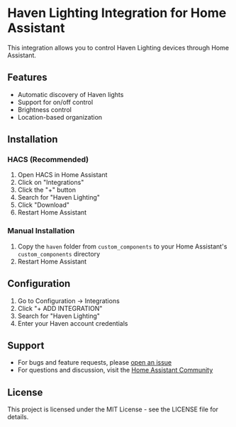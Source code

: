 # Haven Lighting Integration for Home Assistant

This integration allows you to control Haven Lighting devices through Home Assistant.

## Features

- Automatic discovery of Haven lights
- Support for on/off control
- Brightness control
- Location-based organization

## Installation

### HACS (Recommended)

1. Open HACS in Home Assistant
2. Click on "Integrations"
3. Click the "+" button
4. Search for "Haven Lighting"
5. Click "Download"
6. Restart Home Assistant

### Manual Installation

1. Copy the `haven` folder from `custom_components` to your Home Assistant's `custom_components` directory
2. Restart Home Assistant

## Configuration

1. Go to Configuration -> Integrations
2. Click "+ ADD INTEGRATION"
3. Search for "Haven Lighting"
4. Enter your Haven account credentials

## Support

- For bugs and feature requests, please [open an issue](https://github.com/mickeyschwab/haven-hass/issues)
- For questions and discussion, visit the [Home Assistant Community](https://community.home-assistant.io/)

## License

This project is licensed under the MIT License - see the LICENSE file for details. 